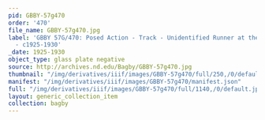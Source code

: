 ```yaml
---
pid: GBBY-57g470
order: '470'
file_name: GBBY-57g470.jpg
label: 'GBBY 57G/470: Posed Action - Track - Unidentified Runner at the Starting Line
  - c1925-1930'
_date: 1925-1930
object_type: glass plate negative
source: http://archives.nd.edu/Bagby/GBBY-57g470.jpg
thumbnail: "/img/derivatives/iiif/images/GBBY-57g470/full/250,/0/default.jpg"
manifest: "/img/derivatives/iiif/images/GBBY-57g470/manifest.json"
full: "/img/derivatives/iiif/images/GBBY-57g470/full/1140,/0/default.jpg"
layout: generic_collection_item
collection: bagby
---
```

